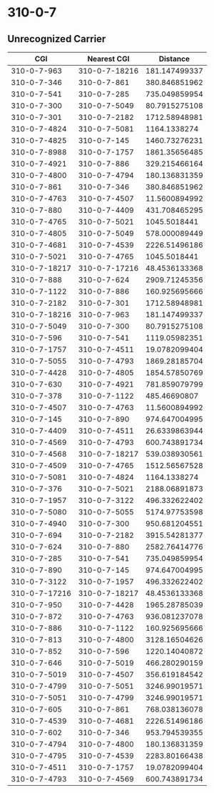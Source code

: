 # 310-0-7
## Unrecognized Carrier


| CGI | Nearest CGI | Distance |
|-----|-------------|----------|
| 310-0-7-963 | 310-0-7-18216 | 181.147499337 |
| 310-0-7-346 | 310-0-7-861 | 380.846851962 |
| 310-0-7-541 | 310-0-7-285 | 735.049859954 |
| 310-0-7-300 | 310-0-7-5049 | 80.7915275108 |
| 310-0-7-301 | 310-0-7-2182 | 1712.58948981 |
| 310-0-7-4824 | 310-0-7-5081 | 1164.1338274 |
| 310-0-7-4825 | 310-0-7-145 | 1460.73276231 |
| 310-0-7-8988 | 310-0-7-1757 | 1861.35656485 |
| 310-0-7-4921 | 310-0-7-886 | 329.215466164 |
| 310-0-7-4800 | 310-0-7-4794 | 180.136831359 |
| 310-0-7-861 | 310-0-7-346 | 380.846851962 |
| 310-0-7-4763 | 310-0-7-4507 | 11.5600894992 |
| 310-0-7-880 | 310-0-7-4409 | 431.708465295 |
| 310-0-7-4765 | 310-0-7-5021 | 1045.5018441 |
| 310-0-7-4805 | 310-0-7-5049 | 578.000089449 |
| 310-0-7-4681 | 310-0-7-4539 | 2226.51496186 |
| 310-0-7-5021 | 310-0-7-4765 | 1045.5018441 |
| 310-0-7-18217 | 310-0-7-17216 | 48.4536133368 |
| 310-0-7-888 | 310-0-7-624 | 2909.71245356 |
| 310-0-7-1122 | 310-0-7-886 | 160.925695666 |
| 310-0-7-2182 | 310-0-7-301 | 1712.58948981 |
| 310-0-7-18216 | 310-0-7-963 | 181.147499337 |
| 310-0-7-5049 | 310-0-7-300 | 80.7915275108 |
| 310-0-7-596 | 310-0-7-541 | 1119.05982351 |
| 310-0-7-1757 | 310-0-7-4511 | 19.0782099404 |
| 310-0-7-5055 | 310-0-7-4793 | 1869.28185704 |
| 310-0-7-4428 | 310-0-7-4805 | 1854.57850769 |
| 310-0-7-630 | 310-0-7-4921 | 781.859079799 |
| 310-0-7-378 | 310-0-7-1122 | 485.46690807 |
| 310-0-7-4507 | 310-0-7-4763 | 11.5600894992 |
| 310-0-7-145 | 310-0-7-890 | 974.647004995 |
| 310-0-7-4409 | 310-0-7-4511 | 26.6339863944 |
| 310-0-7-4569 | 310-0-7-4793 | 600.743891734 |
| 310-0-7-4568 | 310-0-7-18217 | 539.038930561 |
| 310-0-7-4509 | 310-0-7-4765 | 1512.56567528 |
| 310-0-7-5081 | 310-0-7-4824 | 1164.1338274 |
| 310-0-7-376 | 310-0-7-5021 | 2188.06891873 |
| 310-0-7-1957 | 310-0-7-3122 | 496.332622402 |
| 310-0-7-5080 | 310-0-7-5055 | 5174.97753598 |
| 310-0-7-4940 | 310-0-7-300 | 950.681204551 |
| 310-0-7-694 | 310-0-7-2182 | 3915.54281377 |
| 310-0-7-624 | 310-0-7-880 | 2582.76414776 |
| 310-0-7-285 | 310-0-7-541 | 735.049859954 |
| 310-0-7-890 | 310-0-7-145 | 974.647004995 |
| 310-0-7-3122 | 310-0-7-1957 | 496.332622402 |
| 310-0-7-17216 | 310-0-7-18217 | 48.4536133368 |
| 310-0-7-950 | 310-0-7-4428 | 1965.28785039 |
| 310-0-7-872 | 310-0-7-4763 | 936.081237078 |
| 310-0-7-886 | 310-0-7-1122 | 160.925695666 |
| 310-0-7-813 | 310-0-7-4800 | 3128.16504626 |
| 310-0-7-852 | 310-0-7-596 | 1220.14040872 |
| 310-0-7-646 | 310-0-7-5019 | 466.280290159 |
| 310-0-7-5019 | 310-0-7-4507 | 356.619184542 |
| 310-0-7-4799 | 310-0-7-5051 | 3246.99019571 |
| 310-0-7-5051 | 310-0-7-4799 | 3246.99019571 |
| 310-0-7-605 | 310-0-7-861 | 768.038136078 |
| 310-0-7-4539 | 310-0-7-4681 | 2226.51496186 |
| 310-0-7-602 | 310-0-7-346 | 953.794539355 |
| 310-0-7-4794 | 310-0-7-4800 | 180.136831359 |
| 310-0-7-4795 | 310-0-7-4539 | 2283.80166438 |
| 310-0-7-4511 | 310-0-7-1757 | 19.0782099404 |
| 310-0-7-4793 | 310-0-7-4569 | 600.743891734 |
